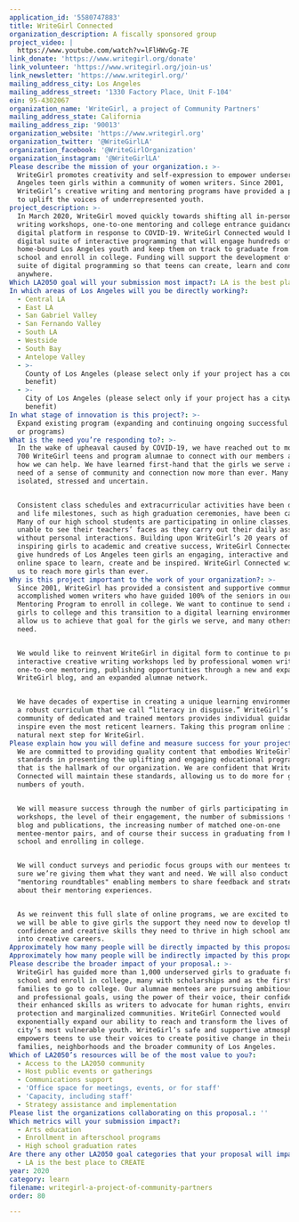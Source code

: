 ```yaml
---
application_id: '5580747883'
title: WriteGirl Connected
organization_description: A fiscally sponsored group
project_video: |
  https://www.youtube.com/watch?v=lFlHWvGg-7E
link_donate: 'https://www.writegirl.org/donate'
link_volunteer: 'https://www.writegirl.org/join-us'
link_newsletter: 'https://www.writegirl.org/'
mailing_address_city: Los Angeles
mailing_address_street: '1330 Factory Place, Unit F-104'
ein: 95-4302067
organization_name: 'WriteGirl, a project of Community Partners'
mailing_address_state: California
mailing_address_zip: '90013'
organization_website: 'https://www.writegirl.org'
organization_twitter: '@WriteGirlLA'
organization_facebook: '@WriteGirlOrganization'
organization_instagram: '@WriteGirlLA'
Please describe the mission of your organization.: >-
  WriteGirl promotes creativity and self-expression to empower underserved Los
  Angeles teen girls within a community of women writers. Since 2001,
  WriteGirl’s creative writing and mentoring programs have provided a platform
  to uplift the voices of underrepresented youth.
project_description: >-
  In March 2020, WriteGirl moved quickly towards shifting all in-person creative
  writing workshops, one-to-one mentoring and college entrance guidance to a
  digital platform in response to COVID-19. WriteGirl Connected would be a
  digital suite of interactive programming that will engage hundreds of
  home-bound Los Angeles youth and keep them on track to graduate from high
  school and enroll in college. Funding will support the development of a robust
  suite of digital programming so that teens can create, learn and connect from
  anywhere.
Which LA2050 goal will your submission most impact?: LA is the best place to LEARN
In which areas of Los Angeles will you be directly working?:
  - Central LA
  - East LA
  - San Gabriel Valley
  - San Fernando Valley
  - South LA
  - Westside
  - South Bay
  - Antelope Valley
  - >-
    County of Los Angeles (please select only if your project has a countywide
    benefit)
  - >-
    City of Los Angeles (please select only if your project has a citywide
    benefit)
In what stage of innovation is this project?: >-
  Expand existing program (expanding and continuing ongoing successful projects
  or programs)
What is the need you’re responding to?: >-
  In the wake of upheaval caused by COVID-19, we have reached out to more than
  700 WriteGirl teens and program alumnae to connect with our members and learn
  how we can help. We have learned first-hand that the girls we serve are in
  need of a sense of community and connection now more than ever. Many feel
  isolated, stressed and uncertain. 


  Consistent class schedules and extracurricular activities have been disrupted
  and life milestones, such as high graduation ceremonies, have been cancelled.
  Many of our high school students are participating in online classes, but are
  unable to see their teachers’ faces as they carry out their daily assignments
  without personal interactions. Building upon WriteGirl’s 20 years of success
  inspiring girls to academic and creative success, WriteGirl Connected will
  give hundreds of Los Angeles teen girls an engaging, interactive and positive
  online space to learn, create and be inspired. WriteGirl Connected will allow
  us to reach more girls than ever.
Why is this project important to the work of your organization?: >-
  Since 2001, WriteGirl has provided a consistent and supportive community of
  accomplished women writers who have guided 100% of the seniors in our Core
  Mentoring Program to enroll in college. We want to continue to send all of our
  girls to college and this transition to a digital learning environment will
  allow us to achieve that goal for the girls we serve, and many others in
  need. 


  We would like to reinvent WriteGirl in digital form to continue to present
  interactive creative writing workshops led by professional women writers,
  one-to-one mentoring, publishing opportunities through a new and expanded
  WriteGirl blog, and an expanded alumnae network.


  We have decades of expertise in creating a unique learning environment through
  a robust curriculum that we call “literacy in disguise.” WriteGirl’s unique
  community of dedicated and trained mentors provides individual guidance to
  inspire even the most reticent learners. Taking this program online is a
  natural next step for WriteGirl.
Please explain how you will define and measure success for your project.: >-
  We are committed to providing quality content that embodies WriteGirl’s high
  standards in presenting the uplifting and engaging educational programming
  that is the hallmark of our organization. We are confident that WriteGirl
  Connected will maintain these standards, allowing us to do more for greater
  numbers of youth.


  We will measure success through the number of girls participating in online
  workshops, the level of their engagement, the number of submissions to our
  blog and publications, the increasing number of matched one-on-one
  mentee-mentor pairs, and of course their success in graduating from high
  school and enrolling in college.


  We will conduct surveys and periodic focus groups with our mentees to make
  sure we’re giving them what they want and need. We will also conduct regular
  "mentoring roundtables" enabling members to share feedback and strategies
  about their mentoring experiences.


  As we reinvent this full slate of online programs, we are excited to see how
  we will be able to give girls the support they need now to develop the
  confidence and creative skills they need to thrive in high school and beyond
  into creative careers.
Approximately how many people will be directly impacted by this proposal?: '1000'
Approximately how many people will be indirectly impacted by this proposal?: '12000'
Please describe the broader impact of your proposal.: >-
  WriteGirl has guided more than 1,000 underserved girls to graduate from high
  school and enroll in college, many with scholarships and as the first in their
  families to go to college. Our alumnae mentees are pursuing ambitious academic
  and professional goals, using the power of their voice, their confidence and
  their enhanced skills as writers to advocate for human rights, environmental
  protection and marginalized communities. WriteGirl Connected would
  exponentially expand our ability to reach and transform the lives of the
  city’s most vulnerable youth. WriteGirl’s safe and supportive atmosphere
  empowers teens to use their voices to create positive change in their
  families, neighborhoods and the broader community of Los Angeles.
Which of LA2050’s resources will be of the most value to you?:
  - Access to the LA2050 community
  - Host public events or gatherings
  - Communications support
  - 'Office space for meetings, events, or for staff'
  - 'Capacity, including staff'
  - Strategy assistance and implementation
Please list the organizations collaborating on this proposal.: ''
Which metrics will your submission impact?:
  - Arts education
  - Enrollment in afterschool programs
  - High school graduation rates
Are there any other LA2050 goal categories that your proposal will impact?:
  - LA is the best place to CREATE
year: 2020
category: learn
filename: writegirl-a-project-of-community-partners
order: 80

---
```

